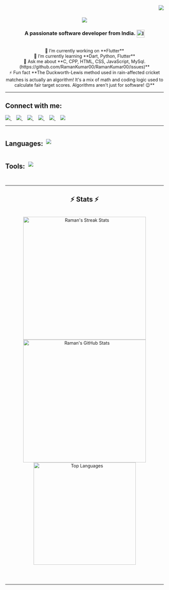 <img align="right" src="https://visitor-badge.laobi.icu/badge?page_id=RamanKumar00.RamanKumar00" />

<h1 align="center">
    <img src="https://readme-typing-svg.herokuapp.com/?font=Righteous&size=35&center=true&vCenter=true&width=500&height=70&duration=4000&lines=Hi+There!+👋;+I'm+Raman+Kumar!;" />
</h1>

<h3 align="center"> 
     A passionate software developer from India. 
    <img src="https://upload.wikimedia.org/wikipedia/en/4/41/Flag_of_India.svg" alt="India Flag" width="25" style="vertical-align: middle;" />
</h3>

<br/>

<div align="center">
    🔭 I’m currently working on **Flutter** <br/>
    🌱 I’m currently learning **Dart, Python, Flutter** <br/>
    💬 Ask me about **C, CPP, HTML, CSS, JavaScript, MySql.(https://github.com/RamanKumar00/RamanKumar00/issues)** <br/>
    ⚡ Fun fact **The Duckworth-Lewis method used in rain-affected cricket matches is actually an algorithm! It's a mix of math and coding logic used to calculate fair target scores. Algorithms aren't just for software! 😉** <br/>
</div>

<hr/>

<div align="left">
    <h2>Connect with me:</h2>
    <a href="mailto:ramankr7321@gmail.com" style="margin-right: 15px;">
        <img src="https://skillicons.dev/icons?i=gmail" />
    </a>
    <a href="https://www.linkedin.com/in/raman-kumar-b80913282/" target="_blank" style="margin-right: 15px;">
        <img src="https://skillicons.dev/icons?i=linkedin" />
    </a>
    <a href="https://RamanKumar00.github.io" target="_blank" style="margin-right: 15px;">
        <img src="https://skillicons.dev/icons?i=github" /> 
    </a>
    <a href="https://www.instagram.com/__.ramankumar__/" target="_blank" style="margin-right: 15px;">
        <img src="https://skillicons.dev/icons?i=instagram" />
    </a>
    <a href="https://discord.com/channels/939438404251287582/939438404251287584" target="_blank" style="margin-right: 15px;">
        <img src="https://skillicons.dev/icons?i=discord" />
    </a>
    <a href="https://stackoverflow.com/users/28973253/raman-kumar?tab=profile" target="_blank" style="margin-right: 15px;">
        <img src="https://skillicons.dev/icons?i=stackoverflow" />
    </a>
</div>

<hr/>

<div style="display: flex; flex-direction: column; align-items: flex-start; justify-content: flex-start;">
    <div style="display: flex; align-items: center;">
        <h2>Languages:</h2> 
        <img src="https://skillicons.dev/icons?i=c,cpp,dart,flutter,python,html,css,javascript" style="margin-left: 10px;" />
    </div>
    <div style="display: flex; align-items: center;">
        <h2>Tools:</h2> 
        <img src="https://skillicons.dev/icons?i=windows,linux,github,vscode" style="margin-left: 10px;" />
    </div>
</div>

<br/>
<hr/>

<h2 align="center">⚡ Stats ⚡</h2>
<br>
<div align="center">
  
<img width=390 src="https://github-readme-streak-stats.herokuapp.com?user=RamanKumar00&theme=dark&hide_border=true&date_format=M%20j%5B%2C%20Y%5D" alt="Raman's Streak Stats"/>
<img width=390 src="https://github-readme-stats.vercel.app/api?username=RamanKumar00&show_icons=true&theme=dark&hide_border=true&count_private=true" alt="Raman's GitHub Stats" />

<br/>
<img width=325 align="center" src="https://github-readme-stats.vercel.app/api/top-langs/?username=RamanKumar00&layout=compact&theme=dark&hide_border=true&langs_count=8&exclude_repo=github-readme-stats" alt="Top Languages" />
</div>

<br/><br/>
<hr/>
